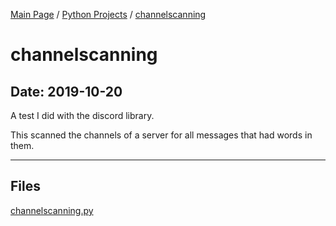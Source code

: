 [Main Page](/) / [Python Projects](/python) / [channelscanning](/python/2019-10-20_channelscanning)

# channelscanning

## Date: 2019-10-20

A test I did with the discord library.

This scanned the channels of a server for all messages that had words in them.

-----

## Files

[channelscanning.py](channelscanning.py)
